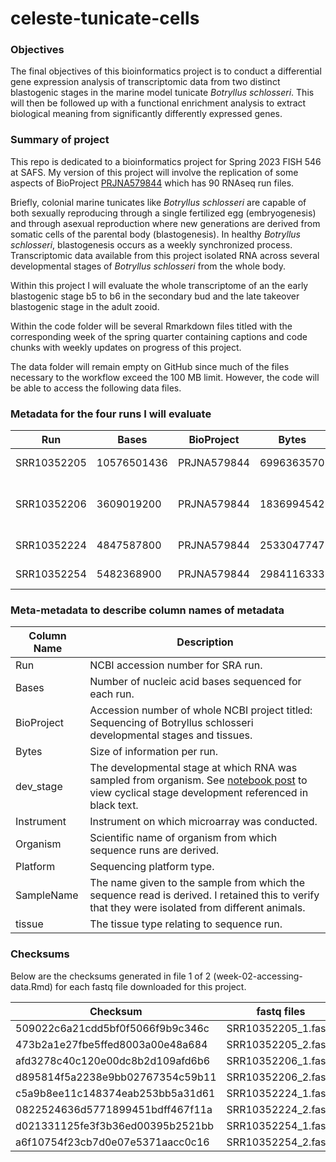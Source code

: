 # celeste-tunicate-cells

### Objectives
The final objectives of this bioinformatics project is to conduct a differential gene expression analysis of transcriptomic data from two distinct blastogenic stages in the marine model tunicate *Botryllus schlosseri*. This will then be followed up with a functional enrichment analysis to extract biological meaning from significantly differently expressed genes.

### Summary of project
This repo is dedicated to a bioinformatics project for Spring 2023 FISH 546 at SAFS. My version of this project will involve the replication of some aspects of BioProject [PRJNA579844](https://www.ncbi.nlm.nih.gov/bioproject/PRJNA579844) which has 90 RNAseq run files.

Briefly, colonial marine tunicates like *Botryllus schlosseri* are capable of both sexually reproducing through a single fertilized egg (embryogenesis) and through asexual reproduction where new generations are derived from somatic cells of the parental body (blastogenesis). In healthy *Botryllus schlosseri*, blastogenesis occurs as a weekly synchronized process. Transcriptomic data available from this project isolated RNA across several developmental stages of *Botryllus schlosseri* from the whole body.

Within this project I will evaluate the whole transcriptome of an the early blastogenic stage b5 to b6 in the secondary bud and the late takeover blastogenic stage in the adult zooid.

Within the code folder will be several Rmarkdown files titled with the corresponding week of the spring quarter containing captions and code chunks with weekly updates on progress of this project.

The data folder will remain empty on GitHub since much of the files necessary to the workflow exceed the 100 MB limit. However, the code will be able to access the following data files.

### Metadata for the four runs I will evaluate

| Run         | Bases       | BioProject  | Bytes      | dev_stage | Instrument  | Isolate                          | Organism             | Platform | Sample Name                            | TISSUE       |
|-----|-----|-----|-----|-----|-----|-----|-----|-----|-----|-----|
| SRR10352205 | 10576501436 | PRJNA579844 | 6996363570 | b5-b6     | NextSeq 500 | 5491b.2                          | Botryllus schlosseri | ILLUMINA | HISeq-Sample_3411_IL2574-4             | whole system |
| SRR10352206 | 3609019200  | PRJNA579844 | 1836994542 | b5-b6     | NextSeq 500 | 944a x BYd196.6-4.180 + 5869\*-2 | Botryllus schlosseri | ILLUMINA | 4017_944axbyd196_stageC1to2_SecBud     | whole system |
| SRR10352224 | 4847587800  | PRJNA579844 | 2533047747 | TO        | NextSeq 500 | Sc109e.109                       | Botryllus schlosseri | ILLUMINA | 3902_Sc109e_olds_zooid_D\_early_mid_kp | whole system |
| SRR10352254 | 5482368900  | PRJNA579844 | 2984116333 | TO        | NextSeq 500 | Sc109e.113                       | Botryllus schlosseri | ILLUMINA | 3890_Sc109e_old_zooid_D\_mid_Late_kp   | whole system |

### Meta-metadata to describe column names of metadata

| Column Name | Description                                                                                                                                                                                                 |
|-------------|-----------------------------------------------------------|
| Run         | NCBI accession number for SRA run.                                                                                                                                                                          |
| Bases       | Number of nucleic acid bases sequenced for each run.                                                                                                                                                        |
| BioProject  | Accession number of whole NCBI project titled: Sequencing of Botryllus schlosseri developmental stages and tissues.                                                                                         |
| Bytes       | Size of information per run.                                                                                                                                                                                |
| dev_stage   | The developmental stage at which RNA was sampled from organism. See [notebook post](https://valeste.github.io/2023-04-07-Devo-Bsc/) to view cyclical stage development referenced in black text. |
| Instrument  | Instrument on which microarray was conducted.                                                                                                                                                               |
| Organism    | Scientific name of organism from which sequence runs are derived.                                                                                                                                           |
| Platform    | Sequencing platform type.                                                                                                                                                                                   |
| SampleName  |  The name given to the sample from which the sequence read is derived. I retained this to verify that they were isolated from different animals.                                                            |
| tissue      | The tissue type relating to sequence run.                                                                                                                                                                   |

### Checksums

Below are the checksums generated in file 1 of 2 (week-02-accessing-data.Rmd) for each fastq file downloaded for this project.

| Checksum                         | fastq files         |
|----------------------------------|---------------------|
| 509022c6a21cdd5bf0f5066f9b9c346c | SRR10352205_1.fastq |
| 473b2a1e27fbe5ffed8003a00e48a684 | SRR10352205_2.fastq |
| afd3278c40c120e00dc8b2d109afd6b6 | SRR10352206_1.fastq |
| d895814f5a2238e9bb02767354c59b11 | SRR10352206_2.fastq |
| c5a9b8ee11c148374eab253bb5a31d61 | SRR10352224_1.fastq |
| 0822524636d5771899451bdff467f11a | SRR10352224_2.fastq |
| d021331125fe3f3b36ed00395b2521bb | SRR10352254_1.fastq |
| a6f10754f23cb7d0e07e5371aacc0c16 | SRR10352254_2.fastq |

